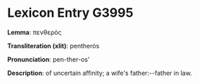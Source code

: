 # Lexicon Entry G3995

**Lemma**: πενθερός

**Transliteration (xlit)**: pentherós

**Pronunciation**: pen-ther-os'

**Description**:
of uncertain affinity; a wife's father:--father in law.
